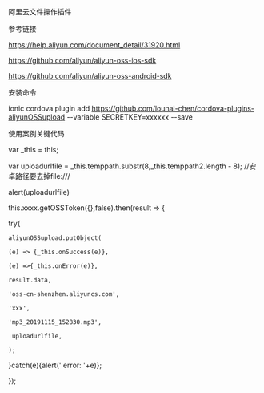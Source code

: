 阿里云文件操作插件



参考链接

https://help.aliyun.com/document_detail/31920.html

https://github.com/aliyun/aliyun-oss-ios-sdk

https://github.com/aliyun/aliyun-oss-android-sdk




安装命令

 ionic cordova plugin add  https://github.com/lounai-chen/cordova-plugins-aliyunOSSupload  --variable SECRETKEY=xxxxxx --save



使用案例关键代码


var _this = this;

var uploadurlfile = _this.temppath.substr(8,_this.temppath2.length - 8); //安卓路径要去掉file:///

alert(uploadurlfile)

this.xxxx.getOSSToken({},false).then(result => {

try{

    aliyunOSSupload.putObject(
    
    (e) => {_this.onSuccess(e)},
    
    (e) =>{_this.onError(e)},
    
    result.data,
    
    'oss-cn-shenzhen.aliyuncs.com',
    
    'xxx',
    
    'mp3_20191115_152830.mp3',
    
     uploadurlfile,
     
    );
    
}catch(e){alert(' error: '+e)}; 

});
